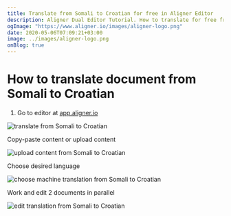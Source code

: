 ```yaml
---
title: Translate from Somali to Croatian for free in Aligner Editor
description: Aligner Dual Editor Tutorial. How to translate for free from Somali to Croatian. Aligner is multilingual document management platform. 
ogImage: "https://www.aligner.io/images/aligner-logo.png"
date: 2020-05-06T07:09:21+03:00
image: ../images/aligner-logo.png
onBlog: true
---
```


# How to translate document from Somali to Croatian

1. Go to editor at [app.aligner.io](https://app.aligner.io "Aligner App web page")

![translate from Somali to Croatian](../aligner-blank-editor.png "translate from Somali to Croatian")

Copy-paste content or upload content

![upload content from Somali to Croatian](../aligner-uploaded-document.png "upload content from Somali to Croatian")

Choose desired language

![choose machine translation from Somali to Croatian](../aligner-language-dropdown.png "choose machine translation from Somali to Croatian")

Work and edit 2 documents in parallel

![edit translation from Somali to Croatian](../aligner-double-sitded-editor.png "edit translation from Somali to Croatian")

